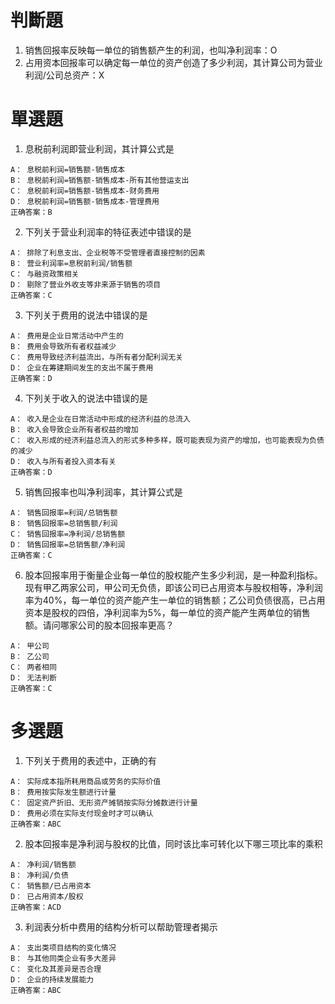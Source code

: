 # 判斷題
1. 销售回报率反映每一单位的销售额产生的利润，也叫净利润率：O
2. 占用资本回报率可以确定每一单位的资产创造了多少利润，其计算公司为营业利润/公司总资产：X

# 單選題
1. 息税前利润即营业利润，其计算公式是
```
A： 息税前利润=销售额-销售成本
B： 息税前利润=销售额-销售成本-所有其他营运支出
C： 息税前利润=销售额-销售成本-财务费用
D： 息税前利润=销售额-销售成本-管理费用
正确答案：B
```

2. 下列关于营业利润率的特征表述中错误的是
```
A： 排除了利息支出、企业税等不受管理者直接控制的因素
B： 营业利润率=息税前利润/销售额
C： 与融资政策相关
D： 剔除了营业外收支等非来源于销售的项目
正确答案：C
```

3. 下列关于费用的说法中错误的是
```
A： 费用是企业日常活动中产生的
B： 费用会导致所有者权益减少
C： 费用导致经济利益流出，与所有者分配利润无关
D： 企业在筹建期间发生的支出不属于费用
正确答案：D
```

4. 下列关于收入的说法中错误的是
```
A： 收入是企业在日常活动中形成的经济利益的总流入
B： 收入会导致企业所有者权益的增加
C： 收入形成的经济利益总流入的形式多种多样，既可能表现为资产的增加，也可能表现为负债的减少
D： 收入与所有者投入资本有关
正确答案：D
```

5. 销售回报率也叫净利润率，其计算公式是
```
A： 销售回报率=利润/总销售额
B： 销售回报率=总销售额/利润
C： 销售回报率=净利润/总销售额
D： 销售回报率=总销售额/净利润
正确答案：C
```

6. 股本回报率用于衡量企业每一单位的股权能产生多少利润，是一种盈利指标。现有甲乙两家公司，甲公司无负债，即该公司已占用资本与股权相等，净利润率为40%，每一单位的资产能产生一单位的销售额；乙公司负债很高，已占用资本是股权的四倍，净利润率为5%，每一单位的资产能产生两单位的销售额。请问哪家公司的股本回报率更高？
```
A： 甲公司
B： 乙公司
C： 两者相同
D： 无法判断
正确答案：C
```

# 多選題
1. 下列关于费用的表述中，正确的有
```
A： 实际成本指所耗用商品或劳务的实际价值
B： 费用按实际发生额进行计量
C： 固定资产折旧、无形资产摊销按实际分摊数进行计量
D： 费用必须在实际支付现金时才可以确认
正确答案：ABC
```

2. 股本回报率是净利润与股权的比值，同时该比率可转化以下哪三项比率的乘积
```
A： 净利润/销售额
B： 净利润/负债
C： 销售额/已占用资本
D： 已占用资本/股权
正确答案：ACD
```

3. 利润表分析中费用的结构分析可以帮助管理者揭示
```
A： 支出类项目结构的变化情况
B： 与其他同类企业有多大差异
C： 变化及其差异是否合理
D： 企业的持续发展能力
正确答案：ABC
```
